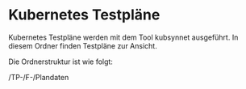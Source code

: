 # Kubernetes Testpläne

Kubernetes Testpläne werden mit dem Tool kubsynnet ausgeführt. In diesem Ordner finden Testpläne zur Ansicht.

Die Ordnerstruktur ist wie folgt:

/TP-<Testplannummer>/F-<Featurenummer>/Plandaten